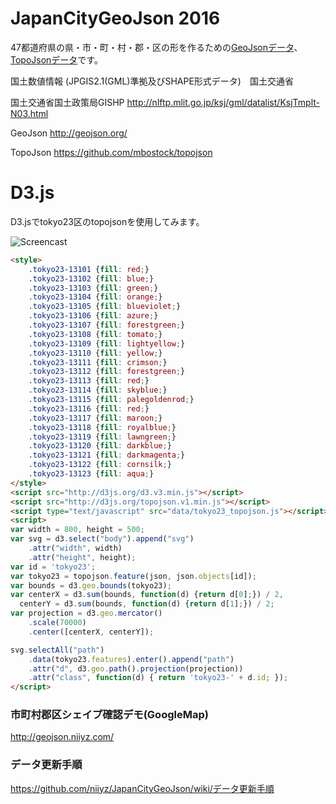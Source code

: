 # JapanCityGeoJson 2016

47都道府県の県・市・町・村・郡・区の形を作るための[GeoJsonデータ](/geojson)、[TopoJsonデータ](/topojson)です。


国土数値情報 (JPGIS2.1(GML)準拠及びSHAPE形式データ)　国土交通省

国土交通省国土政策局GISHP http://nlftp.mlit.go.jp/ksj/gml/datalist/KsjTmplt-N03.html

GeoJson http://geojson.org/

TopoJson https://github.com/mbostock/topojson

# D3.js

D3.jsでtokyo23区のtopojsonを使用してみます。

![Screencast](https://github.com/niiyz/JapanCityGeoJson/blob/master/screenshot2.png)


~~~ html
<style>
    .tokyo23-13101 {fill: red;}
    .tokyo23-13102 {fill: blue;}
    .tokyo23-13103 {fill: green;}
    .tokyo23-13104 {fill: orange;}
    .tokyo23-13105 {fill: blueviolet;}
    .tokyo23-13106 {fill: azure;}
    .tokyo23-13107 {fill: forestgreen;}
    .tokyo23-13108 {fill: tomato;}
    .tokyo23-13109 {fill: lightyellow;}
    .tokyo23-13110 {fill: yellow;}
    .tokyo23-13111 {fill: crimson;}
    .tokyo23-13112 {fill: forestgreen;}
    .tokyo23-13113 {fill: red;}
    .tokyo23-13114 {fill: skyblue;}
    .tokyo23-13115 {fill: palegoldenrod;}
    .tokyo23-13116 {fill: red;}
    .tokyo23-13117 {fill: maroon;}
    .tokyo23-13118 {fill: royalblue;}
    .tokyo23-13119 {fill: lawngreen;}
    .tokyo23-13120 {fill: darkblue;}
    .tokyo23-13121 {fill: darkmagenta;}
    .tokyo23-13122 {fill: cornsilk;}
    .tokyo23-13123 {fill: aqua;}
</style>
<script src="http://d3js.org/d3.v3.min.js"></script>
<script src="http://d3js.org/topojson.v1.min.js"></script>
<script type="text/javascript" src="data/tokyo23_topojson.js"></script>
<script>
var width = 800, height = 500;
var svg = d3.select("body").append("svg")
    .attr("width", width)
    .attr("height", height);
var id = 'tokyo23';
var tokyo23 = topojson.feature(json, json.objects[id]);
var bounds = d3.geo.bounds(tokyo23);
var centerX = d3.sum(bounds, function(d) {return d[0];}) / 2,
  centerY = d3.sum(bounds, function(d) {return d[1];}) / 2;
var projection = d3.geo.mercator()
    .scale(70000)
    .center([centerX, centerY]);

svg.selectAll("path")
    .data(tokyo23.features).enter().append("path")
    .attr("d", d3.geo.path().projection(projection))
    .attr("class", function(d) { return 'tokyo23-' + d.id; });
</script>
~~~


### 市町村郡区シェイプ確認デモ(GoogleMap)

http://geojson.niiyz.com/

### データ更新手順
https://github.com/niiyz/JapanCityGeoJson/wiki/データ更新手順
